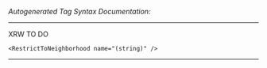 _Autogenerated Tag Syntax Documentation:_

---
XRW TO DO

```
<RestrictToNeighborhood name="(string)" />
```



---
